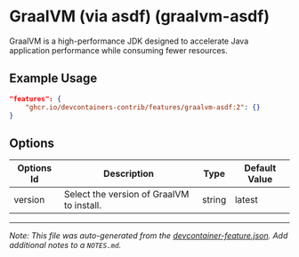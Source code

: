 

# GraalVM (via asdf) (graalvm-asdf)

GraalVM is a high-performance JDK designed to accelerate Java application performance while consuming fewer resources.

## Example Usage

```json
"features": {
    "ghcr.io/devcontainers-contrib/features/graalvm-asdf:2": {}
}
```

## Options

| Options Id | Description | Type | Default Value |
|-----|-----|-----|-----|
| version | Select the version of GraalVM to install. | string | latest |



---

_Note: This file was auto-generated from the [devcontainer-feature.json](https://github.com/devcontainers-contrib/features/blob/main/src/graalvm-asdf/devcontainer-feature.json).  Add additional notes to a `NOTES.md`._
